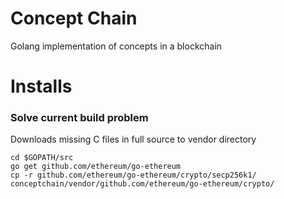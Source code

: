 # Concept Chain

Golang implementation of concepts in a blockchain

# Installs
### Solve current build problem
Downloads missing C files in full source to vendor directory  
```
cd $GOPATH/src
go get github.com/ethereum/go-ethereum
cp -r github.com/ethereum/go-ethereum/crypto/secp256k1/ conceptchain/vendor/github.com/ethereum/go-ethereum/crypto/
```